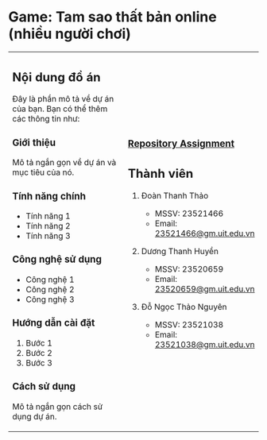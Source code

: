 # Game: Tam sao thất bản online (nhiều người chơi)

<table>
<tr>
<td width="80%">

## Nội dung đồ án

Đây là phần mô tả về dự án của bạn. Bạn có thể thêm các thông tin như:

### Giới thiệu
Mô tả ngắn gọn về dự án và mục tiêu của nó.

### Tính năng chính
- Tính năng 1
- Tính năng 2
- Tính năng 3

### Công nghệ sử dụng
- Công nghệ 1
- Công nghệ 2
- Công nghệ 3

### Hướng dẫn cài đặt
1. Bước 1
2. Bước 2
3. Bước 3

### Cách sử dụng
Mô tả ngắn gọn cách sử dụng dự án.

</td>
<td width="20%">

### [Repository Assignment](https://github.com/thanhhuyenn24/NT106.P12_Group14_Assignment)

## Thành viên

1. Đoàn Thanh Thảo
   - MSSV: 23521466
   - Email: 23521466@gm.uit.edu.vn

2. Dương Thanh Huyền
   - MSSV: 23520659
   - Email: 23520659@gm.uit.edu.vn

3. Đỗ Ngọc Thảo Nguyên
   - MSSV: 23521038
   - Email: 23521038@gm.uit.edu.vn
</td>
</tr>
</table>
